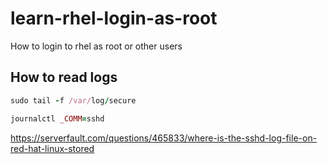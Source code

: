 # learn-rhel-login-as-root
How to login to rhel as root or other users

## How to read logs

```ruby
sudo tail -f /var/log/secure

journalctl _COMM=sshd
```

https://serverfault.com/questions/465833/where-is-the-sshd-log-file-on-red-hat-linux-stored

